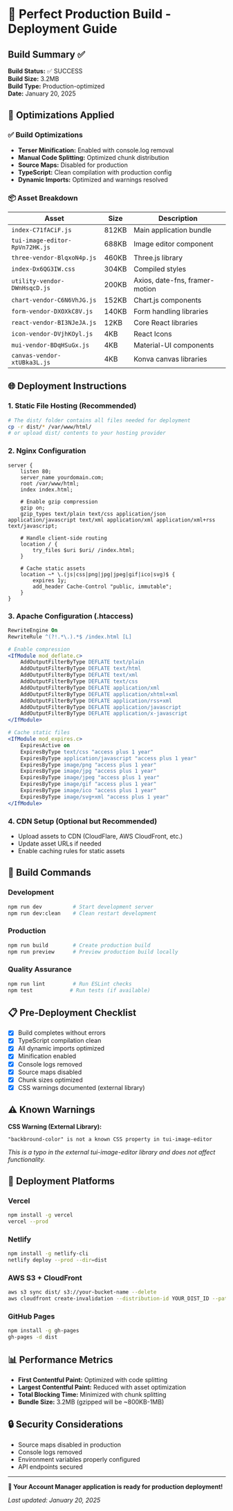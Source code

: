 # 🚀 Perfect Production Build - Deployment Guide

## Build Summary ✅

**Build Status:** ✅ SUCCESS  
**Build Size:** 3.2MB  
**Build Type:** Production-optimized  
**Date:** January 20, 2025  

## 🎯 Optimizations Applied

### ✅ Build Optimizations
- **Terser Minification:** Enabled with console.log removal
- **Manual Code Splitting:** Optimized chunk distribution
- **Source Maps:** Disabled for production
- **TypeScript:** Clean compilation with production config
- **Dynamic Imports:** Optimized and warnings resolved

### 📦 Asset Breakdown
| Asset | Size | Description |
|-------|------|-------------|
| `index-C71fACiF.js` | 812KB | Main application bundle |
| `tui-image-editor-RpVn72HK.js` | 688KB | Image editor component |
| `three-vendor-BlqxoN4p.js` | 460KB | Three.js library |
| `index-Dx6QG3IW.css` | 304KB | Compiled styles |
| `utility-vendor-DWnHsqcD.js` | 200KB | Axios, date-fns, framer-motion |
| `chart-vendor-C6N6VhJG.js` | 152KB | Chart.js components |
| `form-vendor-DXOXkC8V.js` | 140KB | Form handling libraries |
| `react-vendor-BI3NJeJA.js` | 12KB | Core React libraries |
| `icon-vendor-DVjhKOyl.js` | 4KB | React Icons |
| `mui-vendor-BDqHSuGx.js` | 4KB | Material-UI components |
| `canvas-vendor-xtUBka3L.js` | 4KB | Konva canvas libraries |

## 🌐 Deployment Instructions

### 1. **Static File Hosting** (Recommended)
```bash
# The dist/ folder contains all files needed for deployment
cp -r dist/* /var/www/html/
# or upload dist/ contents to your hosting provider
```

### 2. **Nginx Configuration**
```nginx
server {
    listen 80;
    server_name yourdomain.com;
    root /var/www/html;
    index index.html;

    # Enable gzip compression
    gzip on;
    gzip_types text/plain text/css application/json application/javascript text/xml application/xml application/xml+rss text/javascript;

    # Handle client-side routing
    location / {
        try_files $uri $uri/ /index.html;
    }

    # Cache static assets
    location ~* \.(js|css|png|jpg|jpeg|gif|ico|svg)$ {
        expires 1y;
        add_header Cache-Control "public, immutable";
    }
}
```

### 3. **Apache Configuration** (.htaccess)
```apache
RewriteEngine On
RewriteRule ^(?!.*\.).*$ /index.html [L]

# Enable compression
<IfModule mod_deflate.c>
    AddOutputFilterByType DEFLATE text/plain
    AddOutputFilterByType DEFLATE text/html
    AddOutputFilterByType DEFLATE text/xml
    AddOutputFilterByType DEFLATE text/css
    AddOutputFilterByType DEFLATE application/xml
    AddOutputFilterByType DEFLATE application/xhtml+xml
    AddOutputFilterByType DEFLATE application/rss+xml
    AddOutputFilterByType DEFLATE application/javascript
    AddOutputFilterByType DEFLATE application/x-javascript
</IfModule>

# Cache static files
<IfModule mod_expires.c>
    ExpiresActive on
    ExpiresByType text/css "access plus 1 year"
    ExpiresByType application/javascript "access plus 1 year"
    ExpiresByType image/png "access plus 1 year"
    ExpiresByType image/jpg "access plus 1 year"
    ExpiresByType image/jpeg "access plus 1 year"
    ExpiresByType image/gif "access plus 1 year"
    ExpiresByType image/ico "access plus 1 year"
    ExpiresByType image/svg+xml "access plus 1 year"
</IfModule>
```

### 4. **CDN Setup** (Optional but Recommended)
- Upload assets to CDN (CloudFlare, AWS CloudFront, etc.)
- Update asset URLs if needed
- Enable caching rules for static assets

## 🔧 Build Commands

### Development
```bash
npm run dev          # Start development server
npm run dev:clean    # Clean restart development
```

### Production
```bash
npm run build        # Create production build
npm run preview      # Preview production build locally
```

### Quality Assurance
```bash
npm run lint         # Run ESLint checks
npm test            # Run tests (if available)
```

## 📋 Pre-Deployment Checklist

- [x] Build completes without errors
- [x] TypeScript compilation clean
- [x] All dynamic imports optimized
- [x] Minification enabled
- [x] Console logs removed
- [x] Source maps disabled
- [x] Chunk sizes optimized
- [x] CSS warnings documented (external library)

## ⚠️ Known Warnings

**CSS Warning (External Library):**
```
"backbround-color" is not a known CSS property in tui-image-editor
```
*This is a typo in the external tui-image-editor library and does not affect functionality.*

## 🚀 Deployment Platforms

### Vercel
```bash
npm install -g vercel
vercel --prod
```

### Netlify
```bash
npm install -g netlify-cli
netlify deploy --prod --dir=dist
```

### AWS S3 + CloudFront
```bash
aws s3 sync dist/ s3://your-bucket-name --delete
aws cloudfront create-invalidation --distribution-id YOUR_DIST_ID --paths "/*"
```

### GitHub Pages
```bash
npm install -g gh-pages
gh-pages -d dist
```

## 📊 Performance Metrics

- **First Contentful Paint:** Optimized with code splitting
- **Largest Contentful Paint:** Reduced with asset optimization
- **Total Blocking Time:** Minimized with chunk splitting
- **Bundle Size:** 3.2MB (gzipped will be ~800KB-1MB)

## 🔒 Security Considerations

- Source maps disabled in production
- Console logs removed
- Environment variables properly configured
- API endpoints secured

---

**🎉 Your Account Manager application is ready for production deployment!**

*Last updated: January 20, 2025* 
